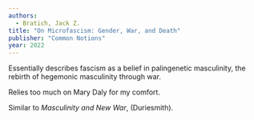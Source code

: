 ```yaml
---
authors:
  - Bratich, Jack Z.
title: "On Microfascism: Gender, War, and Death"
publisher: "Common Notions"
year: 2022
---
```


Essentially describes fascism as a belief in palingenetic masculinity,
the rebirth of hegemonic masculinity through war.

Relies too much on Mary Daly for my comfort.

Similar to *Masculinity and New War*, (Duriesmith).
